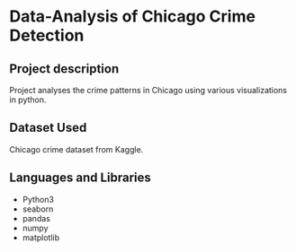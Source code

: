 # Data-Analysis of Chicago Crime Detection 
## Project description

Project analyses the crime patterns in Chicago using various visualizations in python.

## Dataset Used

Chicago crime dataset from Kaggle.

## Languages and Libraries

* Python3
* seaborn
* pandas
* numpy
* matplotlib
